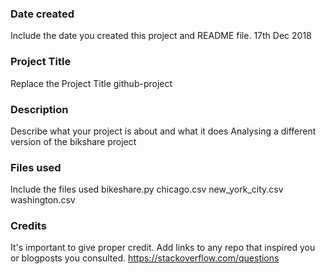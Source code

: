 ### Date created
Include the date you created this project and README file.
17th Dec 2018
### Project Title
Replace the Project Title
github-project
### Description
Describe what your project is about and what it does
Analysing a different version of the bikshare project
### Files used
Include the files used
bikeshare.py
chicago.csv
new_york_city.csv
washington.csv
### Credits
It's important to give proper credit. Add links to any repo that inspired you or blogposts you consulted.
https://stackoverflow.com/questions
